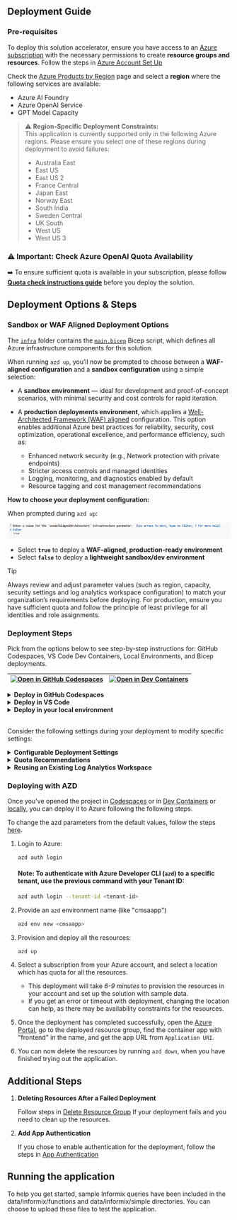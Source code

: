 ## **Deployment Guide**

### **Pre-requisites**

To deploy this solution accelerator, ensure you have access to an [Azure subscription](https://azure.microsoft.com/free/) with the necessary permissions to create **resource groups and resources**. Follow the steps in  [Azure Account Set Up](./AzureAccountSetUp.md) 

Check the [Azure Products by Region](https://azure.microsoft.com/en-us/explore/global-infrastructure/products-by-region/?products=all&regions=all) page and select a **region** where the following services are available:  

- Azure AI Foundry 
- Azure OpenAI Service  
- GPT Model Capacity

> ⚠️ **Region-Specific Deployment Constraints:**  
> This application is currently supported only in the following Azure regions. Please ensure you select one of these regions during deployment to avoid failures:
>
> - Australia East  
> - East US    
> - East US 2  
> - France Central  
> - Japan East  
> - Norway East  
> - South India  
> - Sweden Central  
> - UK South  
> - West US 
> - West US 3

### ⚠️ Important: Check Azure OpenAI Quota Availability  

➡️ To ensure sufficient quota is available in your subscription, please follow **[Quota check instructions guide](../docs/quota_check.md)** before you deploy the solution.

## Deployment Options & Steps

### Sandbox or WAF Aligned Deployment Options

The [`infra`](../infra) folder contains the [`main.bicep`](../infra/main.bicep) Bicep script, which defines all Azure infrastructure components for this solution.

When running `azd up`, you’ll now be prompted to choose between a **WAF-aligned configuration** and a **sandbox configuration** using a simple selection:

- A **sandbox environment** — ideal for development and proof-of-concept scenarios, with minimal security and cost controls for rapid iteration.

- A **production deployments environment**, which applies a [Well-Architected Framework (WAF) aligned](https://learn.microsoft.com/en-us/azure/well-architected/) configuration. This option enables additional Azure best practices for reliability, security, cost optimization, operational excellence, and performance efficiency, such as:
  - Enhanced network security (e.g., Network protection with private endpoints)
  - Stricter access controls and managed identities
  - Logging, monitoring, and diagnostics enabled by default
  - Resource tagging and cost management recommendations

**How to choose your deployment configuration:**

When prompted during `azd up`:

![useWAFAlignedArchitecture](images/macae_waf_prompt.png)

- Select **`true`** to deploy a **WAF-aligned, production-ready environment**  
- Select **`false`** to deploy a **lightweight sandbox/dev environment**
  
> [!TIP]
> Always review and adjust parameter values (such as region, capacity, security settings and log analytics workspace configuration) to match your organization’s requirements before deploying. For production, ensure you have sufficient quota and follow the principle of least privilege for all identities and role assignments.

### Deployment Steps 

Pick from the options below to see step-by-step instructions for: GitHub Codespaces, VS Code Dev Containers, Local Environments, and Bicep deployments.

| [![Open in GitHub Codespaces](https://github.com/codespaces/badge.svg)](https://codespaces.new/microsoft/Modernize-your-Code-Solution-Accelerator) | [![Open in Dev Containers](https://img.shields.io/static/v1?style=for-the-badge&label=Dev%20Containers&message=Open&color=blue&logo=visualstudiocode)](https://vscode.dev/redirect?url=vscode://ms-vscode-remote.remote-containers/cloneInVolume?url=https://github.com/microsoft/Modernize-your-Code-Solution-Accelerator) |
|---|---|

<details>
  <summary><b>Deploy in GitHub Codespaces</b></summary>

### GitHub Codespaces

You can run this solution using GitHub Codespaces. The button will open a web-based VS Code instance in your browser:

1. Open the solution accelerator (this may take several minutes):

    [![Open in GitHub Codespaces](https://github.com/codespaces/badge.svg)](https://codespaces.new/microsoft/Modernize-your-Code-Solution-Accelerator)
2. Accept the default values on the create Codespaces page
3. Open a terminal window if it is not already open
4. Continue with the [deploying steps](#deploying-with-azd)

</details>

<details>
  <summary><b>Deploy in VS Code</b></summary>

 ### VS Code Dev Containers

You can run this solution in VS Code Dev Containers, which will open the project in your local VS Code using the [Dev Containers extension](https://marketplace.visualstudio.com/items?itemName=ms-vscode-remote.remote-containers):

1. Start Docker Desktop (install it if not already installed)
2. Open the project:

    [![Open in Dev Containers](https://img.shields.io/static/v1?style=for-the-badge&label=Dev%20Containers&message=Open&color=blue&logo=visualstudiocode)](https://vscode.dev/redirect?url=vscode://ms-vscode-remote.remote-containers/cloneInVolume?url=https://github.com/microsoft/Modernize-your-Code-Solution-Accelerator)


3. In the VS Code window that opens, once the project files show up (this may take several minutes), open a terminal window.
4. Continue with the [deploying steps](#deploying-with-azd)

</details>

<details>
  <summary><b>Deploy in your local environment</b></summary>

 ### Local environment

If you're not using one of the above options for opening the project, then you'll need to:

1. Make sure the following tools are installed:

    * [Azure Developer CLI (azd)](https://aka.ms/install-azd)
    * [Python 3.9+](https://www.python.org/downloads/)
    * [Docker Desktop](https://www.docker.com/products/docker-desktop/)
    * [Git](https://git-scm.com/downloads)

2. Download the project code:

    ```shell
    azd init -t microsoft/Modernize-your-Code-Solution-Accelerator/
    ```

3. Open the project folder in your terminal or editor.

4. Continue with the [deploying steps](#deploying-with-azd).

</details>

<br/>

Consider the following settings during your deployment to modify specific settings:

 <details>
<Summary><b>Configurable Deployment Settings</b></Summary>

When you start the deployment, most parameters will have **default values**, but you can update the following settings by following the steps [here](../docs/CustomizingAzdParameters.md):  

| **Setting**                       | **Description**                                                                                      | **Default value**         |
|----------------------------------|------------------------------------------------------------------------------------------------------|----------------------------|
| **Azure Region**                 | The region where resources will be created.                                                         | East US                   |
| **Resource Prefix**              | Prefix for all resources created by this template. This prefix will be used to create unique names for all resources. The prefix must be unique within the resource group. | azdtemp                   |
| **AI Location**                  | Location for all AI services resources. This location can be different from the resource group location. | japaneast                 |
| **Capacity**                     | Configure capacity for **gpt-4o**.                                                                   | 200                        |
| **Model Deployment Type**        | Change the Model Deployment Type (allowed values: Standard, GlobalStandard).                        | GlobalStandard             |
| **Model Name**                   | Set the Model Name (allowed values: gpt-4o).                                                        | gpt-4o                     |
| **Model Version**                | Set the Azure model version (allowed values: 2024-08-06).                                           | 2024-08-06                 |
| **Image Tag**                    | Set the Image tag (allowed values: latest, dev, hotfix).                                            | latest                     |
| **Existing Log analytics workspace** | To reuse the existing Log analytics workspace Id.                                                | `<Existing Workspace Id>` |


This accelerator can be configured to  use authentication. 

* To use authentication the installer must have the rights to create and register an application identity in their Azure environment.
After installation is complete, follow the directions in the [App Authentication](../docs/AddAuthentication.md) document to enable authentication.
* Note: If you enable authentication, all processing history and current processing will be performed for your specific user. Without authentication, all batch history from the tool will be visible to all users.

 </details>

<details>
<Summary><b> Quota Recommendations </b></Summary> 
  
By default, the **GPT model capacity** in deployment is set to **5k tokens**.  
> **We recommend increasing the capacity to 200k tokens for optimal performance.** 

To adjust quota settings, follow these [steps](../docs/AzureGPTQuotaSettings.md)

</details>

<details>

  <summary><b>Reusing an Existing Log Analytics Workspace</b></summary>

  Guide to get your [Existing Workspace ID](/docs/re-use-log-analytics.md)

</details>

### Deploying with AZD

Once you've opened the project in [Codespaces](#github-codespaces) or in [Dev Containers](#vs-code-dev-containers) or [locally](#local-environment), you can deploy it to Azure following the following steps. 

To change the azd parameters from the default values, follow the steps [here](../docs/CustomizingAzdParameters.md). 


1. Login to Azure:

    ```shell
    azd auth login
    ```

    #### Note: To authenticate with Azure Developer CLI (`azd`) to a specific tenant, use the previous command with your **Tenant ID**:

    ```sh
    azd auth login --tenant-id <tenant-id>
   ```

2. Provide an `azd` environment name (like "cmsaapp")

   ```sh
   azd env new <cmsaapp>
   ```

3. Provision and deploy all the resources:

    ```shell
    azd up
    ```
    
4. Select a subscription from your Azure account, and select a location which has quota for all the resources. 
    * This deployment will take *6-9 minutes* to provision the resources in your account and set up the solution with sample data. 
    * If you get an error or timeout with deployment, changing the location can help, as there may be availability constraints for the resources.

5. Once the deployment has completed successfully, open the [Azure Portal](https://portal.azure.com/), go to the deployed resource group, find the container app with "frontend" in the name, and get the app URL from `Application URI`.

6. You can now delete the resources by running `azd down`, when you have finished trying out the application. 

<h2>
Additional Steps
</h2>

1. **Deleting Resources After a Failed Deployment**

     Follow steps in [Delete Resource Group](../docs/DeleteResourceGroup.md) If your deployment fails and you need to clean up the resources.

1. **Add App Authentication**
   
    If you chose to enable authentication for the deployment, follow the steps in [App Authentication](../docs/AddAuthentication.md)

## Running the application

To help you get started, sample Informix queries have been included in the data/informix/functions and data/informix/simple directories. You can choose to upload these files to test the application.
